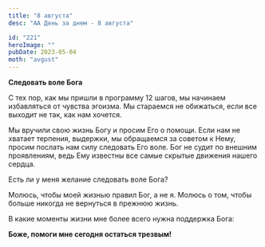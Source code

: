 ```yaml
---
title: "8 августа"
desc: "АА День за днем - 8 августа"

id: "221"
heroImage: ""
pubDate: 2023-05-04
moth: "avgust"
---
```


**Следовать воле Бога**

С тех пор, как мы пришли в программу 12 шагов, мы начинаем избавляться от
чувства эгоизма. Мы стараемся не обижаться, если все выходит не так, как нам
хочется.

Мы вручили свою жизнь Богу и просим Его о помощи. Если нам не хватает
терпения, выдержки, мы обращаемся за советом к Нему, просим послать нам силу
следовать Его воле. Бог не судит по внешним проявлениям, ведь Ему известны все
самые скрытые движения нашего сердца.

Есть ли у меня желание следовать воле Бога?

Молюсь, чтобы моей жизнью правил Бог, а не я. Молюсь о том, чтобы больше
никогда не вернуться в прежнюю жизнь.

В какие моменты жизни мне более всего нужна поддержка Бога:

**Боже, помоги мне сегодня остаться трезвым!**
